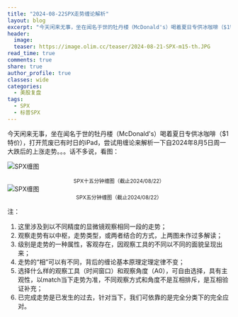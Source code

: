 ```yaml
---
title: "2024-08-22SPX走势缠论解析"
layout: blog
excerpt: "今天闲来无事，坐在闻名于世的牡丹楼（McDonald's）喝着夏日专供冰咖啡（$1特价），打开荒废已有时日的iPad，尝试用缠论来解析一下自2024年8月5日周一大跌后的上涨走势。。。话不多说，看图"
header:
  image: 
  teaser: https://image.olim.cc/teaser/2024-08-21-SPX-m15-th.JPG
read_time: true
comments: true
share: true
author_profile: true
classes: wide
categories:
  - 美股复盘
tags:
  - SPX
  - 标普SPX
---
```


今天闲来无事，坐在闻名于世的牡丹楼（McDonald's）喝着夏日专供冰咖啡（$1特价），打开荒废已有时日的iPad，尝试用缠论来解析一下自2024年8月5日周一大跌后的上涨走势。。。话不多说，看图：

![SPX缠图](https://image.olim.cc/2024b/2024-08-21-SPX-m15.JPG)
<small><center>SPX十五分钟缠图（截止2024/08/22）</center></small>
![SPX缠图](https://image.olim.cc/2024b/2024-08-21-SPX-m5.JPG)
<small><center>SPX五分钟缠图（截止2024/08/22）</center></small>

注：
1. 这里涉及到以不同精度的显微镜观察相同一段的走势；
2. 观察走势有以中枢，走势类型，或两者结合的方式，上两图未作过多解读；
3. 级别是走势的一种属性，客观存在，因观察工具的不同以不同的面貌呈现出来；
4. 走势的“相”可以有不同，背后的缠论基本原理定理定律不变；
5. 选择什么样的观察工具（时间窗口）和观察角度（A0），可自由选择，具有主观性，以match当下走势为准，不同观察方式和角度不是互相排斥，是互相验证补充；
6. 已完成走势是已发生的过去，针对当下，我们可依靠的是完全分类下的完全应对。

